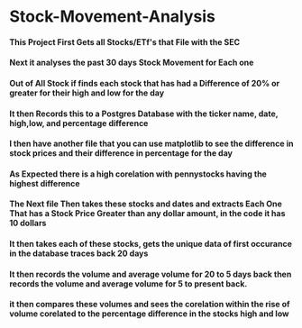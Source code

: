 # Stock-Movement-Analysis
#### This Project First Gets all Stocks/ETf's that File with the SEC
#### Next it analyses the past 30 days Stock Movement for Each one
#### Out of All Stock if finds each stock that has had a Difference of 20% or greater for their high and low for the day
#### It then Records this to a Postgres Database with the ticker name, date, high,low, and percentage difference
#### I then have another file that you can use matplotlib to see the difference in stock prices and their difference in percentage for the day
#### As Expected there is a high corelation with pennystocks having the highest difference
#### The Next file Then takes these stocks and dates and extracts Each One That has a Stock Price Greater than any dollar amount, in the code it has 10 dollars
#### It then takes each of these stocks, gets the unique data of first occurance in the database traces back 20 days
#### It then records the volume and average volume for 20 to 5 days back then records the volume and average volume for 5 to present back.
#### it then compares these volumes and sees the corelation within the rise of volume corelated to the percentage difference in the stocks high and low

